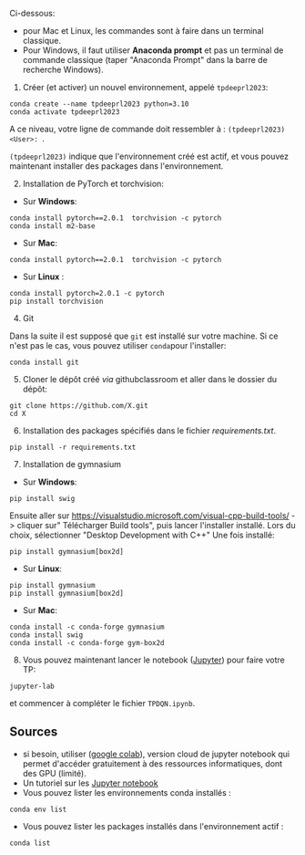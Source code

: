 
Ci-dessous:
* pour Mac et Linux, les commandes sont à faire dans un terminal classique. 
* Pour Windows, il faut utiliser **Anaconda prompt** et pas un terminal de commande classique (taper "Anaconda Prompt" dans la barre de recherche Windows). 

1. Créer (et activer) un nouvel environnement, appelé `tpdeeprl2023`:

```
conda create --name tpdeeprl2023 python=3.10
conda activate tpdeeprl2023
```

A ce niveau, votre ligne de commande doit ressembler à : `(tpdeeprl2023) <User>: `. 

`(tpdeeprl2023)` indique que l'environnement créé est actif, et vous pouvez maintenant installer des packages dans l'environnement.


2. Installation de PyTorch et torchvision:

-  Sur __Windows__: 
```
conda install pytorch==2.0.1  torchvision -c pytorch
conda install m2-base
```
- Sur __Mac__:
```
conda install pytorch==2.0.1  torchvision -c pytorch

```
- Sur __Linux__ : 
```
conda install pytorch=2.0.1 -c pytorch 
pip install torchvision
```
4. Git

Dans la suite il est supposé que `git` est installé sur votre machine. Si ce n'est pas le cas, vous pouvez utiliser `conda`pour l'installer:
```
conda install git
```

5. Cloner le dépôt créé *via* githubclassroom et aller dans le dossier du dépôt:
```
git clone https://github.com/X.git
cd X
```

6. Installation des packages spécifiés dans le fichier *requirements.txt*.
```
pip install -r requirements.txt
```
7. Installation de gymnasium
-  Sur __Windows__:
```
pip install swig
```
Ensuite aller sur https://visualstudio.microsoft.com/visual-cpp-build-tools/
 -> cliquer sur" Télécharger Build tools", puis lancer l'installer installé. Lors du choix, sélectionner "Desktop Development with C++"
Une fois installé:
```
pip install gymnasium[box2d]
```

- Sur __Linux__: 
```
pip install gymnasium
pip install gymnasium[box2d]
```
- Sur __Mac__:
```
conda install -c conda-forge gymnasium
conda install swig
conda install -c conda-forge gym-box2d
```


8. Vous pouvez maintenant lancer le notebook ([Jupyter](https://jupyter.org)) pour faire votre TP:
```
jupyter-lab
```
et commencer à compléter le fichier `TPDQN.ipynb`.

## Sources

- si besoin, utiliser ([google colab](https://colab.research.google.com/?hl=fr)), version cloud de jupyter notebook qui  permet d'accéder gratuitement à des ressources informatiques, dont des GPU (limité).
- Un tutoriel sur les [Jupyter notebook](https://python.sdv.univ-paris-diderot.fr/18_jupyter/)
- Vous pouvez lister les environnements conda installés :
```
conda env list
```
- Vous pouvez lister les packages installés dans l'environnement actif :
```
conda list
```

